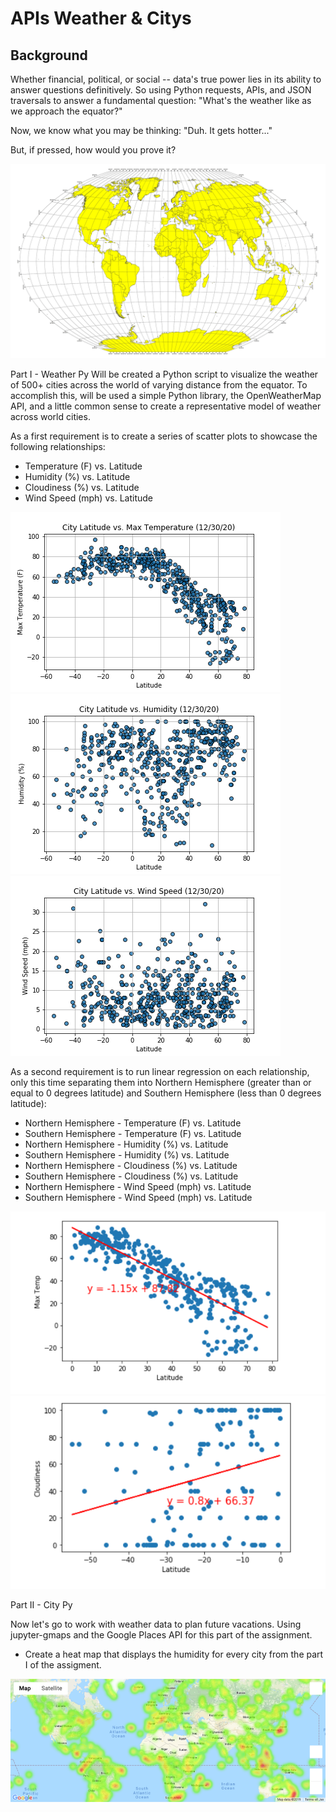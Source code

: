 # APIs Weather & Citys

## Background 

Whether financial, political, or social -- data's true power lies in its ability to answer questions definitively. So using Python requests, APIs, and JSON traversals to answer a fundamental question: "What's the weather like as we approach the equator?"

Now, we know what you may be thinking: "Duh. It gets hotter..."

But, if pressed, how would you prove it?

<img src="Images/equator_sign.png">

Part I - Weather Py
Will be created a Python script to visualize the weather of 500+ cities across the world of varying distance from the equator. To accomplish this, will be used a simple Python library, the OpenWeatherMap API, and a little common sense to create a representative model of weather across world cities.

As a first requirement is to create a series of scatter plots to showcase the following relationships:

  - Temperature (F) vs. Latitude
  - Humidity (%) vs. Latitude
  - Cloudiness (%) vs. Latitude
  - Wind Speed (mph) vs. Latitude

<img src="Images/City_Latitude_vs_Max_Temperature.png"> <img src="Images/City_Latitude_vs_Humidity.png"> <img src="Images/City_Latitude_vs_Wind_Speed.png">

As a second requirement is to run linear regression on each relationship, only this time separating them into Northern Hemisphere (greater than or equal to 0 degrees latitude) and Southern Hemisphere (less than 0 degrees latitude):

  - Northern Hemisphere - Temperature (F) vs. Latitude
  - Southern Hemisphere - Temperature (F) vs. Latitude
  - Northern Hemisphere - Humidity (%) vs. Latitude
  - Southern Hemisphere - Humidity (%) vs. Latitude
  - Northern Hemisphere - Cloudiness (%) vs. Latitude
  - Southern Hemisphere - Cloudiness (%) vs. Latitude
  - Northern Hemisphere - Wind Speed (mph) vs. Latitude
  - Southern Hemisphere - Wind Speed (mph) vs. Latitude

<img src="Images/nort_hemi_maxtemp_latitude.png"> <img src="Images/south_cloudiness.png">

Part II - City Py 

Now let's go to work with weather data to plan future vacations. Using jupyter-gmaps and the Google Places API for this part of the assignment.

  - Create a heat map that displays the humidity for every city from the part I of the assigment.

<img src="Images/heat_map.png">

